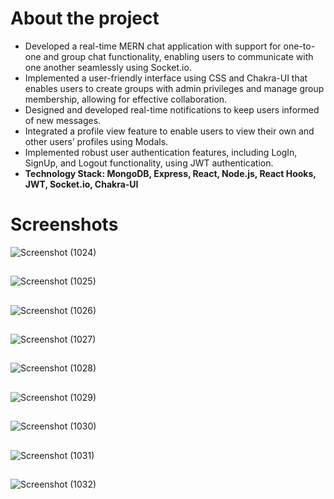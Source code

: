 # About the project

- Developed a real-time MERN chat application with support for one-to-one and group chat functionality, enabling users to communicate with one another seamlessly using Socket.io.
- Implemented a user-friendly interface using CSS and Chakra-UI that enables users to create
  groups with admin privileges and manage group membership, allowing for effective collaboration.
- Designed and developed real-time notifications to keep users informed of new messages.
- Integrated a profile view feature to enable users to view their own and other users’ profiles using
  Modals.
- Implemented robust user authentication features, including LogIn, SignUp, and Logout functionality, using JWT authentication.
- **Technology Stack: MongoDB, Express, React, Node.js, React Hooks, JWT, Socket.io, Chakra-UI**

# Screenshots

![Screenshot (1024)](https://user-images.githubusercontent.com/109795529/219339738-5b47434f-f66c-4c6e-822b-4dc2aeffcea1.png)

##

![Screenshot (1025)](https://user-images.githubusercontent.com/109795529/219339763-daa451b5-7e87-4627-be37-f3f8dd6d8cc7.png)

##

![Screenshot (1026)](https://user-images.githubusercontent.com/109795529/219339770-05c774fd-61f5-4c2c-b5c9-3ccaac64e61f.png)

##

![Screenshot (1027)](https://user-images.githubusercontent.com/109795529/219339776-10188a8c-6fec-4909-bcc9-7578fd285740.png)

##

![Screenshot (1028)](https://user-images.githubusercontent.com/109795529/219339782-0f3ac888-5ee2-4798-acc1-3e7f82b71715.png)

##

![Screenshot (1029)](https://user-images.githubusercontent.com/109795529/219339786-c614e740-a26c-494b-9d9c-17fe629486f5.png)

##

![Screenshot (1030)](https://user-images.githubusercontent.com/109795529/219339795-ce5731ee-2368-471b-a152-20b7400bdd67.png)

##

![Screenshot (1031)](https://user-images.githubusercontent.com/109795529/219339797-934a2498-1e95-4f63-8bf2-6654fb4d765e.png)

##

![Screenshot (1032)](https://user-images.githubusercontent.com/109795529/219339801-fbb33af3-a922-4825-b7d3-2f19cf81deb7.png)
